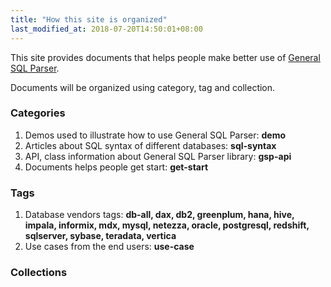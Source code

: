```yaml
---
title: "How this site is organized"
last_modified_at: 2018-07-20T14:50:01+08:00
---
```


This site provides documents that helps people make better use of [General SQL Parser](http://www.sqlparser.com).

Documents will be organized using category, tag and collection.

### Categories 

1. Demos used to illustrate how to use General SQL Parser: **demo**
2. Articles about SQL syntax of different databases: **sql-syntax**
3. API, class information about General SQL Parser library: **gsp-api**
3. Documents helps people get start: **get-start**

### Tags

1. Database vendors tags: **db-all, dax, db2, greenplum, hana, hive, impala, informix, mdx, mysql, netezza, oracle, postgresql, redshift, sqlserver, sybase, teradata, vertica**
2. Use cases from the end users: **use-case**

### Collections